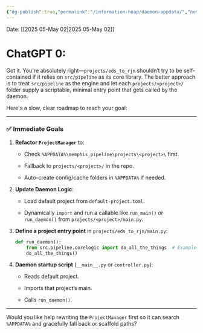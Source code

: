 ```yaml
---
{"dg-publish":true,"permalink":"/information-heap/daemon-appdata/","noteIcon":"","created":"2025-05-20T09:18:16.297-05:00"}
---
```


Date: [[2025 05-May 02\|2025 05-May 02]]

# ChatGPT 0:
Got it. You're absolutely right—`projects/eds_to_rjn` shouldn’t try to be self-contained if it relies on `src/pipeline` as its core library. The better approach is to treat `src/pipeline` as the engine and let each `projects/<project>/` folder supply a scriptable, minimal entry point that gets called by the daemon.

Here's a slow, clear roadmap to reach your goal:

---

### ✅ Immediate Goals

1. **Refactor `ProjectManager`** to:
    
    - Check `%APPDATA%\memphis_pipeline\projects\<project>\` first.
        
    - Fallback to `projects/<project>/` in the repo.
        
    - Auto-create config/cache folders in `%APPDATA%` if needed.
        
2. **Update Daemon Logic**:
    
    - Load default project from `default-project.toml`.
        
    - Dynamically `import` and run a callable like `run_main()` or `run_daemon()` from `projects/<project>/main.py`.
        
3. **Define a project entry point** in `projects/eds_to_rjn/main.py`:
    
    ```python
    def run_daemon():
        from src.pipeline.corelogic import do_all_the_things  # Example
        do_all_the_things()
    ```
    
4. **Daemon startup script** (`__main__.py` or `controller.py`):
    
    - Reads default project.
        
    - Imports that project’s main.
        
    - Calls `run_daemon()`.
        

---

Would you like help rewriting the `ProjectManager` first so it can search `%APPDATA%` and gracefully fall back or scaffold paths?
